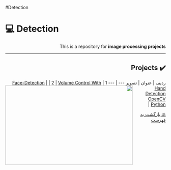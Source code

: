 #Detection

# :computer: Detection

<div dir="rtl">

This is a repository for **image processing projects**

***


## :heavy_check_mark: Projects

ردیف | عنوان | تصویر 
 --- | --- 
1 | [Face-Detection](https://b2n.ir/facedetection) | <img align="left" src="https://digiato.com/wp-content/uploads/2019/07/facial-recognition-1.gif" height="250" width="400"> |
2 | [Volume Control With Hand Detection OpenCV Python](https://b2n.ir/Handdetecction) |

 
 [:back: بازگشت به فهرست](#mag_right-فهرست-جدول)
